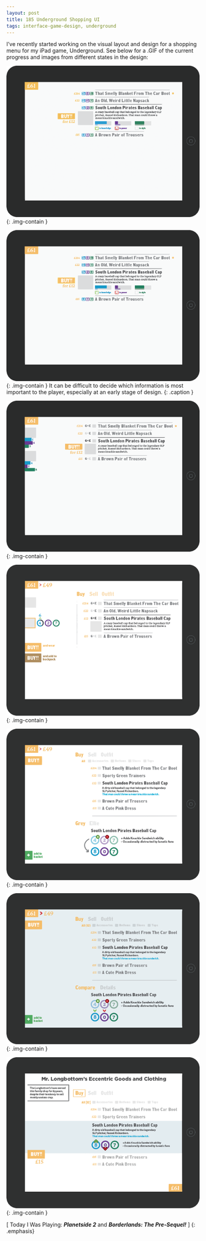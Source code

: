 ```yaml
---
layout: post
title: 185 Underground Shopping UI
tags: interface-game-design, underground
---
```

I’ve recently started working on the visual layout and design for a shopping menu for my iPad game, Underground.  See below for a .GIF of the current progress and images from different states in the design:

![Underground Shopping UI GIF](/img/games/185_Underground_UI.gif "Underground Shopping UI GIF"){: .img-contain }

![Underground Shopping UI 02](/img/games/185_Underground_UI_02.png "Underground Shopping UI 02"){: .img-contain }
It can be difficult to decide which information is most important to the player, especially at an early stage of design.
{: .caption }

![Underground Shopping UI 03](/img/games/185_Underground_UI_03.png "Underground Shopping UI 03"){: .img-contain }

![Underground Shopping UI 04](/img/games/185_Underground_UI_04.png "Underground Shopping UI 04"){: .img-contain }

![Underground Shopping UI 05](/img/games/185_Underground_UI_05.png "Underground Shopping UI 05"){: .img-contain }

![Underground Shopping UI 06](/img/games/185_Underground_UI_06.png "Underground Shopping UI 06"){: .img-contain }

![Underground Shopping UI 07](/img/games/185_Underground_UI_07.png "Underground Shopping UI 07"){: .img-contain }


[ Today I Was Playing: ***Planetside 2*** and ***Borderlands: The Pre-Sequel!*** ]
{: .emphasis}

